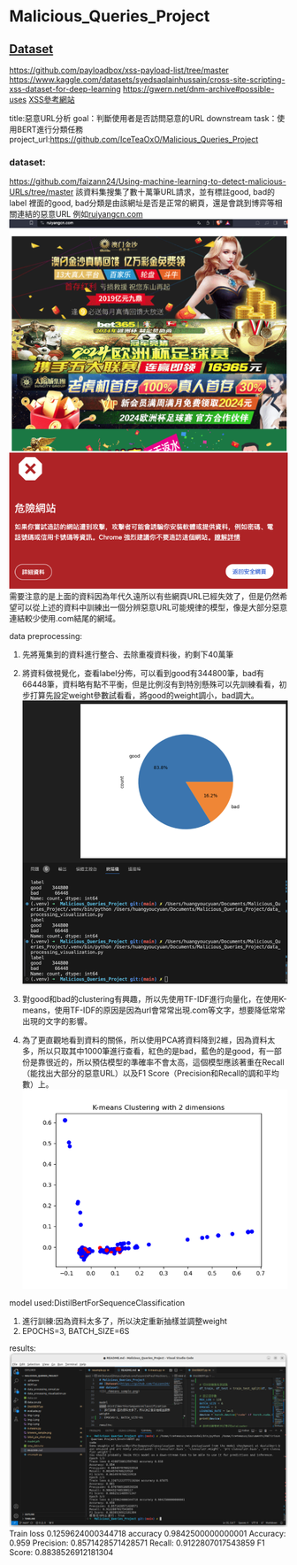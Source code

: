 # Malicious_Queries_Project

## [Dataset](https://github.com/faizann24/Fwaf-Machine-Learning-driven-Web-Application-Firewall)

https://github.com/payloadbox/xss-payload-list/tree/master
https://www.kaggle.com/datasets/syedsaqlainhussain/cross-site-scripting-xss-dataset-for-deep-learning
https://gwern.net/dnm-archive#possible-uses
[XSS參考網站](https://hackercat.org/pentesting/xss-challenges-and-game)


title:惡意URL分析
goal：判斷使用者是否訪問惡意的URL
downstream task：使用BERT進行分類任務
project_url:https://github.com/IceTeaOxO/Malicious_Queries_Project
### dataset:
https://github.com/faizann24/Using-machine-learning-to-detect-malicious-URLs/tree/master
該資料集搜集了數十萬筆URL請求，並有標註good, bad的label
裡面的good, bad分類是由該網址是否是正常的網頁，還是會跳到博弈等相關連結的惡意URL
例如[ruiyangcn.com](ruiyangcn.com)
![](./img-1.png)
![](./img-2.png)
需要注意的是上面的資料因為年代久遠所以有些網頁URL已經失效了，但是仍然希望可以從上述的資料中訓練出一個分辨惡意URL可能規律的模型，像是大部分惡意連結較少使用.com結尾的網域。

data preprocessing:
1. 先將蒐集到的資料進行整合、去除重複資料後，約剩下40萬筆
2. 將資料做視覺化，查看label分佈，可以看到good有344800筆，bad有66448筆，資料略有點不平衡，但是比例沒有到特別懸殊可以先訓練看看，初步打算先設定weight參數試看看，將good的weight調小，bad調大。
![](./img-3.png)

3. 對good和bad的clustering有興趣，所以先使用TF-IDF進行向量化，在使用K-means，使用TF-IDF的原因是因為url會常常出現.com等文字，想要降低常常出現的文字的影響。

4. 為了更直觀地看到資料的關係，所以使用PCA將資料降到2維，因為資料太多，所以只取其中1000筆進行查看，紅色的是bad，藍色的是good，有一部份是靠很近的，所以預估模型的準確率不會太高，這個模型應該著重在Recall（能找出大部分的惡意URL）以及F1 Score（Precision和Recall的調和平均數）上。
![](./kmeans_sample.png)


model used:DistilBertForSequenceClassification
1. 進行訓練:因為資料太多了，所以決定重新抽樣並調整weight
2. EPOCHS=3, BATCH_SIZE=6S


results:
![](./img-4.png)
Train loss 0.1259624000344718 accuracy 0.9842500000000001
Accuracy: 0.959
Precision: 0.8571428571428571
Recall: 0.9122807017543859
F1 Score: 0.8838526912181304